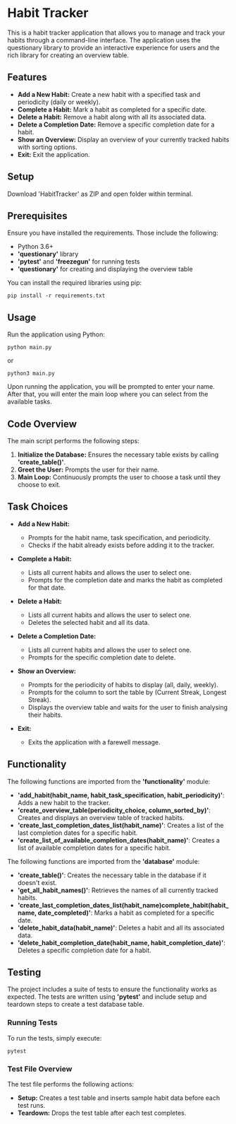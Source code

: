 # Habit Tracker

This is a habit tracker application that allows you to manage and track your habits through a command-line interface. 
The application uses the questionary library to provide an interactive experience for users and the rich library for creating an overview table.

## Features

- **Add a New Habit:** Create a new habit with a specified task and periodicity (daily or weekly).
- **Complete a Habit:** Mark a habit as completed for a specific date.
- **Delete a Habit:** Remove a habit along with all its associated data.
- **Delete a Completion Date:** Remove a specific completion date for a habit.
- **Show an Overview:** Display an overview of your currently tracked habits with sorting options.
- **Exit:** Exit the application.

## Setup

Download 'HabitTracker' as ZIP and open folder within terminal.

## Prerequisites

Ensure you have installed the requirements. Those include the following:

- Python 3.6+
- **'questionary'** library
- **'pytest'** and **'freezegun'** for running tests
- **'questionary'** for creating and displaying the overview table

You can install the required libraries using pip:

```console
pip install -r requirements.txt
```

## Usage

Run the application using Python:

```console
python main.py
```

or

```console
python3 main.py
```

Upon running the application, you will be prompted to enter your name. After that, you will enter the main loop where you can select from the available tasks.

## Code Overview

The main script performs the following steps:

1. **Initialize the Database:** Ensures the necessary table exists by calling **'create_table()'**.
2. **Greet the User:** Prompts the user for their name.
3. **Main Loop:** Continuously prompts the user to choose a task until they choose to exit.

## Task Choices

- **Add a New Habit:**
  - Prompts for the habit name, task specification, and periodicity.
  - Checks if the habit already exists before adding it to the tracker.
 
- **Complete a Habit:**
  - Lists all current habits and allows the user to select one.
  - Prompts for the completion date and marks the habit as completed for that date.
 
- **Delete a Habit:**
  - Lists all current habits and allows the user to select one.
  - Deletes the selected habit and all its data.
 
- **Delete a Completion Date:**
  - Lists all current habits and allows the user to select one.
  - Prompts for the specific completion date to delete.
 
- **Show an Overview:**
  - Prompts for the periodicity of habits to display (all, daily, weekly).
  - Prompts for the column to sort the table by (Current Streak, Longest Streak).
  - Displays the overview table and waits for the user to finish analysing their habits.
 
- **Exit:**
  - Exits the application with a farewell message.
 
## Functionality

The following functions are imported from the **'functionality'** module:

- **'add_habit(habit_name, habit_task_specification, habit_periodicity)'**: Adds a new habit to the tracker.
- **'create_overview_table(periodicity_choice, column_sorted_by)'**: Creates and displays an overview table of tracked habits.
- **'create_last_completion_dates_list(habit_name)'**: Creates a list of the last completion dates for a specific habit.
- **'create_list_of_available_completion_dates(habit_name)'**: Creates a list of available completion dates for a specific habit.

The following functions are imported from the **'database'** module:

- **'create_table()'**: Creates the necessary table in the database if it doesn't exist.
- **'get_all_habit_names()'**: Retrieves the names of all currently tracked habits.
- **'create_last_completion_dates_list(habit_name)complete_habit(habit_name, date_completed)'**: Marks a habit as completed for a specific date.
- **'delete_habit_data(habit_name)'**: Deletes a habit and all its associated data.
- **'delete_habit_completion_date(habit_name, habit_completion_date)'**: Deletes a specific completion date for a habit.

## Testing

The project includes a suite of tests to ensure the functionality works as expected. The tests are written using **'pytest'** and include setup and teardown steps to create a test database table.

### Running Tests

To run the tests, simply execute:

```console
pytest
```

### Test File Overview

The test file performs the following actions:

- **Setup:** Creates a test table and inserts sample habit data before each test runs.
- **Teardown:** Drops the test table after each test completes.
